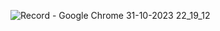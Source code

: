 ![Record - Google Chrome 31-10-2023 22_19_12](https://github.com/shivang17d/Speech-to-Text-to-Image/assets/86548591/2b4d09c2-eb70-42a6-816f-38bcf510c054)
